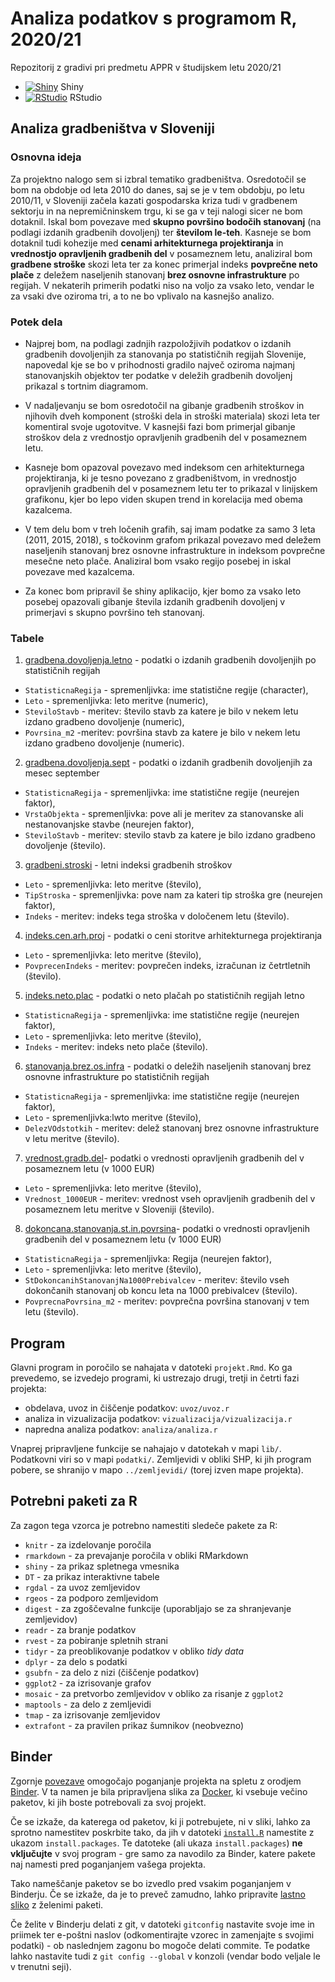 # Analiza podatkov s programom R, 2020/21

Repozitorij z gradivi pri predmetu APPR v študijskem letu 2020/21

* [![Shiny](http://mybinder.org/badge.svg)](http://mybinder.org/v2/gh/jakamrak/APPR-2020-21/master?urlpath=shiny/APPR-2020-21/projekt.Rmd) Shiny
* [![RStudio](http://mybinder.org/badge.svg)](http://mybinder.org/v2/gh/jakamrak/APPR-2020-21/master?urlpath=rstudio) RStudio

## Analiza gradbeništva v Sloveniji

### Osnovna ideja
Za projektno nalogo sem si izbral tematiko gradbeništva. Osredotočil se bom na obdobje od leta 2010 do danes, saj se je v tem obdobju, po letu 2010/11, v Sloveniji začela kazati gospodarska kriza tudi v gradbenem sektorju in na nepremičninskem trgu, ki se ga v teji nalogi sicer  ne bom dotaknil. Iskal bom povezave med **skupno površino bodočih stanovanj** (na podlagi izdanih gradbenih dovoljenj) ter **številom le-teh**. Kasneje se bom dotaknil tudi kohezije med **cenami arhitekturnega projektiranja** in **vrednostjo opravljenih gradbenih del** v posameznem letu, analiziral bom **gradbene stroške** skozi leta ter za konec primerjal indeks **povprečne neto plače** z deležem naseljenih stanovanj **brez osnovne infrastrukture** po regijah. V nekaterih primerih podatki niso na voljo za vsako leto, vendar le za vsaki dve  oziroma tri, a to ne bo vplivalo na kasnejšo analizo. 

### Potek dela
* Najprej bom, na podlagi zadnjih razpoložjivih podatkov o izdanih gradbenih dovoljenjih za stanovanja po statističnih regijah Slovenije, napovedal kje se bo v prihodnosti gradilo največ oziroma najmanj stanovanjskih objektov ter podatke v deležih gradbenih dovoljenj prikazal s tortnim diagramom. 

* V nadaljevanju se bom osredotočil na gibanje gradbenih stroškov in njihovih dveh komponent (stroški dela in stroški materiala) skozi leta ter komentiral svoje ugotovitve. V kasnejši fazi bom primerjal gibanje stroškov dela z vrednostjo opravljenih gradbenih del v posameznem letu.

* Kasneje bom opazoval povezavo med indeksom cen arhitekturnega projektiranja, ki je tesno povezano z gradbeništvom, in vrednostjo opravljenih gradbenih del v posameznem letu ter to prikazal v linijskem grafikonu, kjer bo lepo viden skupen trend in korelacija med obema kazalcema.

* V tem delu bom v treh ločenih grafih, saj imam podatke za samo 3 leta (2011, 2015, 2018), s točkovinm grafom prikazal povezavo med deležem naseljenih stanovanj brez osnovne infrastrukture in indeksom povprečne mesečne neto plače. Analiziral bom vsako regijo posebej in iskal povezave med kazalcema.

* Za konec bom pripravil še shiny aplikacijo, kjer bomo za vsako leto posebej opazovali gibanje števila izdanih gradbenih dovoljenj v primerjavi s skupno površino teh stanovanj.

### Tabele

1. [gradbena.dovoljenja.letno](https://pxweb.stat.si/SiStatData/pxweb/sl/Data/-/1970716S.px/) - podatki o izdanih gradbenih dovoljenjih po statističnih regijah
  - `StatisticnaRegija` - spremenljivka: ime statistične regije (character),
  - `Leto` - spremenljivka: leto meritve (numeric),
  - `SteviloStavb` - meritev: število stavb za katere je bilo v nekem letu izdano gradbeno dovoljenje (numeric),
  - `Povrsina_m2` -meritev: površina stavb za katere je bilo v nekem letu izdano gradbeno dovoljenje (numeric).

2. [gradbena.dovoljenja.sept](https://pxweb.stat.si/SiStatData/pxweb/sl/Data/-/1970712S.px) - podatki o izdanih gradbenih dovoljenjih za mesec september
  - `StatisticnaRegija` - spremenljivka: ime statistične regije (neurejen faktor),
  - `VrstaObjekta` - spremenljivka: pove ali je meritev za stanovanske ali nestanovanjske stavbe (neurejen faktor),
  - `SteviloStavb` - meritev: stevilo stavb za katere je bilo izdano gradbeno dovoljenje (število).
  
  3. [gradbeni.stroski](https://pxweb.stat.si/SiStatData/pxweb/sl/Data/-/1957611S.px/) - letni indeksi gradbenih stroškov
  - `Leto` - spremenljivka: leto meritve (število),
  - `TipStroska` - spremenljivka: pove nam za kateri tip stroška gre (neurejen faktor),
  - `Indeks` - meritev: indeks tega stroška v določenem letu (število).
  
  4. [indeks.cen.arh.proj](https://pxweb.stat.si/SiStatData/pxweb/sl/Data/-/0427601S.px/) - podatki o ceni storitve arhitekturnega projektiranja
  - `Leto` - spremenljivka: leto meritve (število),
  - `PovprecenIndeks` - meritev: povprečen indeks, izračunan iz četrtletnih (število).
  
  5. [indeks.neto.plac](https://pxweb.stat.si/SiStatData/pxweb/sl/Data/-/0772610S.px/) - podatki o neto plačah po statističnih regijah letno
  - `StatisticnaRegija` - spremenljivka: ime statistične regije (neurejen faktor),
  - `Leto` - spremenljivka: leto meritve (število),
  - `Indeks` - meritev: indeks neto plače (število).
  
  6. [stanovanja.brez.os.infra](https://pxweb.stat.si/SiStatData/pxweb/sl/Data/-/0861201S.px/) - podatki o deležih naseljenih stanovanj brez osnovne infrastrukture po statističnih regijah
  - `StatisticnaRegija` - spremenljivka: ime statistične regije (neurejen faktor),
  - `Leto` - spremenljivka:lwto meritve (število),
  - `DelezVOdstotkih` - meritev: delež stanovanj brez osnovne infrastrukture v letu meritve (število).
  
  7. [vrednost.gradb.del](https://pxweb.stat.si/SiStatData/pxweb/sl/Data/-/1919802S.px/)- podatki o vrednosti opravljenih gradbenih del v posameznem letu (v 1000 EUR)
  - `Leto` - spremenljivka: leto meritve (število),
  - `Vrednost_1000EUR` - meritev: vrednost vseh opravljenih gradbenih del v posameznem letu meritve v Sloveniji (število).
  
  8. [dokoncana.stanovanja.st.in.povrsina](https://pxweb.stat.si/SiStatData/pxweb/sl/Data/-/1906910S.px)- podatki o vrednosti opravljenih gradbenih del v posameznem letu (v 1000 EUR)
  - `StatisticnaRegija` - spremenljivka: Regija (neurejen faktor),
  - `Leto` - spremenljivka: leto meritve (število),
  - `StDokoncanihStanovanjNa1000Prebivalcev` - meritev: število vseh dokončanih stanovanj ob koncu leta na 1000 prebivalcev (število).
  - `PovprecnaPovrsina_m2` - meritev: povprečna površina stanovanj v tem letu (število).
  

## Program

Glavni program in poročilo se nahajata v datoteki `projekt.Rmd`.
Ko ga prevedemo, se izvedejo programi, ki ustrezajo drugi, tretji in četrti fazi projekta:

* obdelava, uvoz in čiščenje podatkov: `uvoz/uvoz.r`
* analiza in vizualizacija podatkov: `vizualizacija/vizualizacija.r`
* napredna analiza podatkov: `analiza/analiza.r`

Vnaprej pripravljene funkcije se nahajajo v datotekah v mapi `lib/`.
Podatkovni viri so v mapi `podatki/`.
Zemljevidi v obliki SHP, ki jih program pobere,
se shranijo v mapo `../zemljevidi/` (torej izven mape projekta).

## Potrebni paketi za R

Za zagon tega vzorca je potrebno namestiti sledeče pakete za R:

* `knitr` - za izdelovanje poročila
* `rmarkdown` - za prevajanje poročila v obliki RMarkdown
* `shiny` - za prikaz spletnega vmesnika
* `DT` - za prikaz interaktivne tabele
* `rgdal` - za uvoz zemljevidov
* `rgeos` - za podporo zemljevidom
* `digest` - za zgoščevalne funkcije (uporabljajo se za shranjevanje zemljevidov)
* `readr` - za branje podatkov
* `rvest` - za pobiranje spletnih strani
* `tidyr` - za preoblikovanje podatkov v obliko *tidy data*
* `dplyr` - za delo s podatki
* `gsubfn` - za delo z nizi (čiščenje podatkov)
* `ggplot2` - za izrisovanje grafov
* `mosaic` - za pretvorbo zemljevidov v obliko za risanje z `ggplot2`
* `maptools` - za delo z zemljevidi
* `tmap` - za izrisovanje zemljevidov
* `extrafont` - za pravilen prikaz šumnikov (neobvezno)

## Binder

Zgornje [povezave](#analiza-podatkov-s-programom-r-202021)
omogočajo poganjanje projekta na spletu z orodjem [Binder](https://mybinder.org/).
V ta namen je bila pripravljena slika za [Docker](https://www.docker.com/),
ki vsebuje večino paketov, ki jih boste potrebovali za svoj projekt.

Če se izkaže, da katerega od paketov, ki ji potrebujete, ni v sliki,
lahko za sprotno namestitev poskrbite tako,
da jih v datoteki [`install.R`](install.R) namestite z ukazom `install.packages`.
Te datoteke (ali ukaza `install.packages`) **ne vključujte** v svoj program -
gre samo za navodilo za Binder, katere pakete naj namesti pred poganjanjem vašega projekta.

Tako nameščanje paketov se bo izvedlo pred vsakim poganjanjem v Binderju.
Če se izkaže, da je to preveč zamudno,
lahko pripravite [lastno sliko](https://github.com/jaanos/APPR-docker) z želenimi paketi.

Če želite v Binderju delati z git,
v datoteki `gitconfig` nastavite svoje ime in priimek ter e-poštni naslov
(odkomentirajte vzorec in zamenjajte s svojimi podatki) -
ob naslednjem zagonu bo mogoče delati commite.
Te podatke lahko nastavite tudi z `git config --global` v konzoli
(vendar bodo veljale le v trenutni seji).
